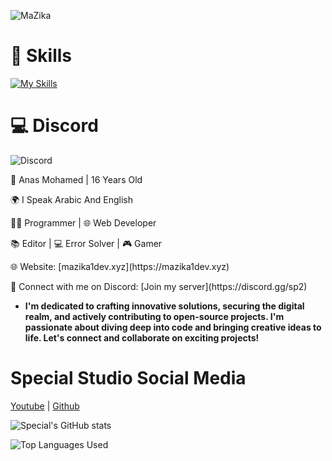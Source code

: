 ![MaZika](https://readme-typing-svg.herokuapp.com?font=Fira+Code&pause=1000&color=3c99d4&width=435&lines=Hi+guys%2C+I'm+MaZika+%F0%9F%91%8B)


# 🔧 Skills

[![My Skills](https://skillicons.dev/icons?i=html,css,js,ts,mongodb,nodejs,express,vscode,photoshop)](https://discord.gg/wbqYJG4HDd)

# 💻 Discord
![Discord](https://discord.c99.nl/widget/theme-2/555873880384995329.png)

<p>👤 Anas Mohamed  |  16 Years Old</p>
<p>🌍 I Speak Arabic And English</p>
<p>👨‍💻 Programmer | 🌐 Web Developer</p>
<p>📚 Editor | 💻 Error Solver | 🎮 Gamer</p>

<p>🌐 Website: [mazika1dev.xyz](https://mazika1dev.xyz)</p>
<p>💬 Connect with me on Discord: [Join my server](https://discord.gg/sp2)</p>

- **I'm dedicated to crafting innovative solutions, securing the digital realm, and actively contributing to open-source projects. I'm passionate about diving deep into code and bringing creative ideas to life. Let's connect and collaborate on exciting projects!**

# Special Studio Social Media

[Youtube](https://www.youtube.com/@specialstudioar) | [Github](https://github.com/specialstudioar)

![Special's GitHub stats](https://github-readme-stats.vercel.app/api?username=specialstudioar&show_icons=true&theme=transparent)

![Top Languages Used](https://github-readme-stats.vercel.app/api/top-langs/?username=specialstudioar&layout=donut)
